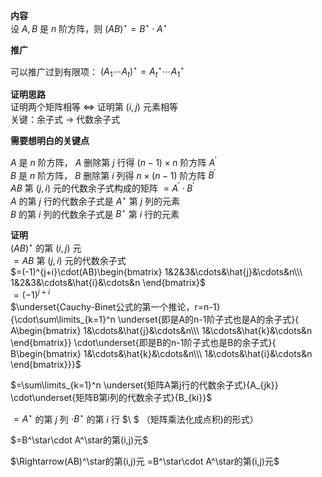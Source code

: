 **内容**    
设 $A,B$ 是 $n$ 阶方阵，则 $(AB)^\star    
=B^\star\cdot A^\star$     
    
**推广**    
    
可以推广过到有限项： $(A_1\cdots A_t)^\star=A_t^\star\cdots A_1^\star$     
    
**证明思路**    
证明两个矩阵相等 $\Leftrightarrow$ 证明第 $(i,j)$ 元素相等    
关键：余子式 $\to$ 代数余子式    
    
**需要想明白的关键点**    
    
 $A$ 是 $n$ 阶方阵， $A$ 删除第 $j$ 行得 $(n-1)\times n$ 阶方阵 $A^\prime$     
 $B$ 是 $n$ 阶方阵， $B$ 删除第 $i$ 列得 $n\times(n-1)$ 阶方阵 $B^\prime$     
 $AB$ 第 $(j,i)$ 元的代数余子式构成的矩阵 $=A^\prime\cdot B^\prime$     
 $A$ 的第 $j$ 行的代数余子式是 $A^\star$ 第 $j$ 列的元素    
 $B$ 的第 $i$ 列的代数余子式是 $B^\star$ 第 $i$ 行的元素    
    
**证明**    
 $(AB)^\star$ 的第 $(i,j)$ 元    
 $=AB$ 第 $(j,i)$ 元的代数余子式    
 $=(-1)^{j+i}\cdot(AB)\begin{bmatrix}    
1&2&3&\cdots&\hat{j}&\cdots&n\\\     
1&2&3&\cdots&\hat{i}&\cdots&n    
\end{bmatrix}$     
 $=(-1)^{j+i}$     
 $\underset{Cauchy-Binet公式的第一个推论，r=n-1}    
{\cdot\sum\limits_{k=1}^n    
\underset{即是A的n-1阶子式也是A的余子式}{    
A\begin{bmatrix}    
1&\cdots&\hat{j}&\cdots&n\\\     
1&\cdots&\hat{k}&\cdots&n    
\end{bmatrix}}    
\cdot\underset{即是B的n-1阶子式也是B的余子式}{    
B\begin{bmatrix}    
1&\cdots&\hat{k}&\cdots&n\\\     
1&\cdots&\hat{i}&\cdots&n    
\end{bmatrix}}}$     
    
 $=\sum\limits_{k=1}^n    
\underset{矩阵A第j行的代数余子式}{A_{jk}}    
\cdot\underset{矩阵B第i列的代数余子式}{B_{ki}}$     
    
 $=A^\star$ 的第 $j$ 列 $\cdot B^\star$ 的第 $i$ 行 $\ $ （矩阵乘法化成点积)的形式）    
    
 $=B^\star\cdot A^\star的第(i,j)元$     
    
 $\Rightarrow(AB)^\star的第(i,j)元    
=B^\star\cdot A^\star的第(i,j)元$     
